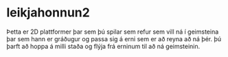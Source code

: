# leikjahonnun2

Þetta er 2D plattformer þar sem þú spilar sem refur sem vill ná í geimsteina þar sem hann er gráðugur og passa sig á erni sem er að reyna að ná þér.
þú þarft að hoppa á milli staða og flýja frá erninum til að ná geimsteinin.
